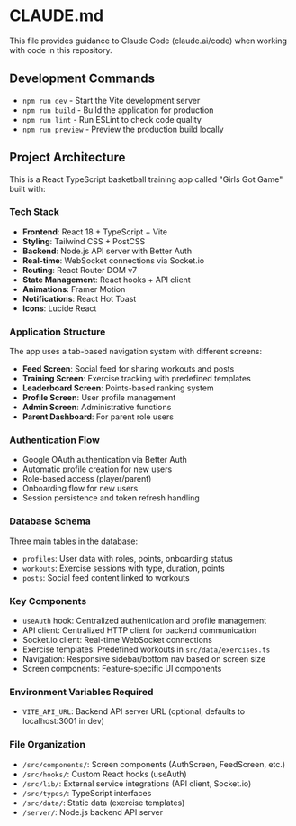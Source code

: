 # CLAUDE.md

This file provides guidance to Claude Code (claude.ai/code) when working with code in this repository.

## Development Commands

- `npm run dev` - Start the Vite development server
- `npm run build` - Build the application for production
- `npm run lint` - Run ESLint to check code quality
- `npm run preview` - Preview the production build locally

## Project Architecture

This is a React TypeScript basketball training app called "Girls Got Game" built with:

### Tech Stack
- **Frontend**: React 18 + TypeScript + Vite
- **Styling**: Tailwind CSS + PostCSS
- **Backend**: Node.js API server with Better Auth
- **Real-time**: WebSocket connections via Socket.io
- **Routing**: React Router DOM v7
- **State Management**: React hooks + API client
- **Animations**: Framer Motion
- **Notifications**: React Hot Toast
- **Icons**: Lucide React

### Application Structure

The app uses a tab-based navigation system with different screens:
- **Feed Screen**: Social feed for sharing workouts and posts
- **Training Screen**: Exercise tracking with predefined templates
- **Leaderboard Screen**: Points-based ranking system
- **Profile Screen**: User profile management
- **Admin Screen**: Administrative functions
- **Parent Dashboard**: For parent role users

### Authentication Flow
- Google OAuth authentication via Better Auth
- Automatic profile creation for new users
- Role-based access (player/parent)
- Onboarding flow for new users
- Session persistence and token refresh handling

### Database Schema
Three main tables in the database:
- `profiles`: User data with roles, points, onboarding status
- `workouts`: Exercise sessions with type, duration, points
- `posts`: Social feed content linked to workouts

### Key Components
- `useAuth` hook: Centralized authentication and profile management
- API client: Centralized HTTP client for backend communication
- Socket.io client: Real-time WebSocket connections
- Exercise templates: Predefined workouts in `src/data/exercises.ts`
- Navigation: Responsive sidebar/bottom nav based on screen size
- Screen components: Feature-specific UI components

### Environment Variables Required
- `VITE_API_URL`: Backend API server URL (optional, defaults to localhost:3001 in dev)

### File Organization
- `/src/components/`: Screen components (AuthScreen, FeedScreen, etc.)
- `/src/hooks/`: Custom React hooks (useAuth)
- `/src/lib/`: External service integrations (API client, Socket.io)
- `/src/types/`: TypeScript interfaces
- `/src/data/`: Static data (exercise templates)
- `/server/`: Node.js backend API server